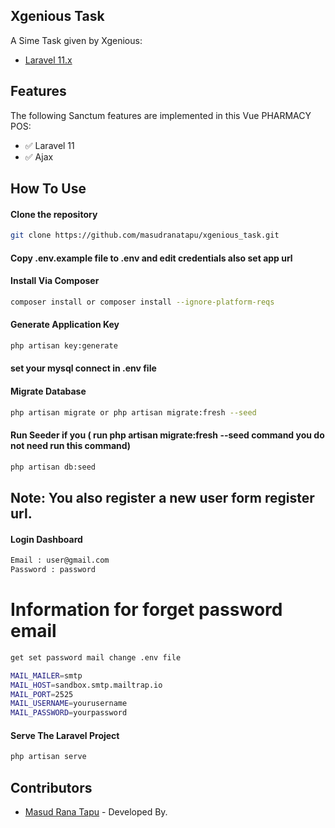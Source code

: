 ## Xgenious Task

A Sime Task given by Xgenious:

-   [Laravel 11.x](https://github.com/laravel/laravel)

## Features

The following Sanctum features are implemented in this Vue PHARMACY POS:

-   ✅ Laravel 11
-   ✅ Ajax

## How To Use

#### Clone the repository

```bash
git clone https://github.com/masudranatapu/xgenious_task.git
```

#### Copy .env.example file to .env and edit credentials also set app url

#### Install Via Composer

```bash
composer install or composer install --ignore-platform-reqs
```

#### Generate Application Key

```bash
php artisan key:generate
```

#### set your mysql connect in .env file

#### Migrate Database

```bash
php artisan migrate or php artisan migrate:fresh --seed
```

#### Run Seeder if you ( run php artisan migrate:fresh --seed command you do not need run this command)

```bash
php artisan db:seed
```

## Note: You also register a new user form register url.

#### Login Dashboard

```bash
Email : user@gmail.com
Password : password
```

# Information for forget password email

```bash
get set password mail change .env file

MAIL_MAILER=smtp
MAIL_HOST=sandbox.smtp.mailtrap.io
MAIL_PORT=2525
MAIL_USERNAME=yourusername
MAIL_PASSWORD=yourpassword

```

#### Serve The Laravel Project

```bash
php artisan serve
```

## Contributors

-   [Masud Rana Tapu](https://github.com/masudranatapu) - Developed By.
